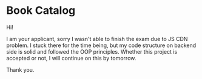 # Book Catalog


Hi!

I am your applicant, sorry I wasn't able to finish the exam due to JS CDN problem. I stuck there for the time being, but my code structure on backend side is solid and followed the OOP principles. Whether this project is accepted or not, I will continue on this by tomorrow. 



Thank you.